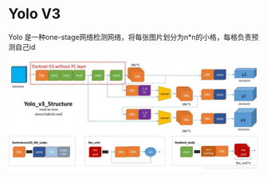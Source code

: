 # Yolo V3

Yolo 是一种one-stage网络检测网络，将每张图片划分为n*n的小格，每格负责预测自己id

<div align=cneter>

![imgs](imgs/20181204-154219.png)
</div>
